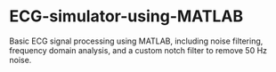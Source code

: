 # ECG-simulator-using-MATLAB
 Basic ECG signal processing using MATLAB, including noise filtering, frequency domain analysis, and a custom notch filter to remove 50 Hz noise.
